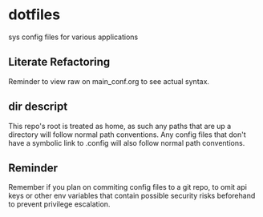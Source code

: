 # dotfiles
sys config files for various applications
## Literate Refactoring 
Reminder to view raw on main_conf.org to see actual syntax.
## dir descript
This repo's root is treated as home, as such any paths that are up a directory will follow normal path conventions. Any config files that don't have a symbolic link to .config will also follow normal path conventions. 
## Reminder
Remember if you plan on commiting config files to a git repo, to omit api keys or other env variables that contain possible security risks beforehand to prevent privilege escalation.
